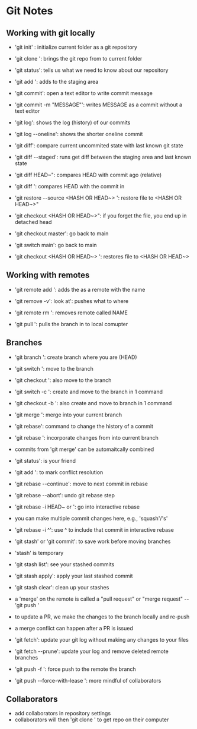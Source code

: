 # Git Notes

## Working with git locally
- 'git init' : initialize current folder as a git repository
- 'git clone <URL>': brings the git repo from <URL> to current folder
- 'git status': tells us what we need to know about our repository

- 'git add <FILE>': adds <FILE> to the staging area
- 'git commit': open a text editor to write commit message
- 'git commit -m "MESSAGE"': writes MESSAGE as a commit without a text editor

- 'git log': shows the log (history) of our commits
- 'git log --oneline': shows the shorter oneline commit

- 'git diff': compare current uncommited state with last known git state
- 'git diff --staged': runs get diff between the staging area and last known state
- 'git diff HEAD~<NUMBER>": compares HEAD with commit <NUMBER> ago (relative)
- 'git diff <HASH>': compares HEAD with the commit in <HASH>

- 'git restore --source <HASH OR HEAD~> <FILE>': restore file to <HASH OR HEAD~>"
- 'git checkout <HASH OR HEAD~>": if you forget the file, you end up in detached head
- 'git checkout master': go back to main
- 'git switch main': go back to main
- 'git checkout <HASH OR HEAD~> <FILE>': restores file to <HASH OR HEAD~>

## Working with remotes

- 'git remote add <NAME> <URL>': adds the <URL> as a remote with the name <NAME>

- 'git remove -v': look at': pushes what to where
- 'git remote rm <NAME>': removes remote called NAME 

- 'git pull <WHERE><WHAT>': pulls the <WHAT> branch in <WHERE> to local comupter


## Branches

- 'git branch <NAME>': create branch <NAME> where you are (HEAD)
- 'git switch <NAME>': move to the branch <NAME>
- 'git checkout <NAME>': also move to the branch <NAME>
- 'git switch -c <NAME>': create and move to the branch <NAME> in 1 command
- 'git checkout -b <NAME>': also create and move to branch <NAME> in 1 command

- 'git merge <BRANCH>': merge <BRANCH> into your current branch
- 'git rebase': command to change the history of a commit
- 'git rebase <BRANCH>': incorporate changes from <BRANCH> into current branch

- commits from 'git merge' can be automaitcally combined

- 'git status': is your friend
- 'git add <FILE>': to mark conflict resolution
- 'git rebase --continue': move to next commit in rebase
- 'git rebase --abort': undo git rebase step

- 'git rebase -i <COMMIT> HEAD~ or <HASH>': go into interactive rebase
- you can make multiple commit changes here, e.g., 'squash'/'s'
- 'git rebase -i <HASH>^': use ^ to include that commit in interactive rebase

- 'git stash' or 'git commit': to save work before moving branches
- 'stash' is temporary
- 'git stash list': see your stashed commits
- 'git stash apply': apply your last stashed commit
- 'git stash clear': clean up your stashes

- a 'merge' on the remote is called a "pull request" or "merge request"
--'git push <WHERE> <WHAT>'
- to update a PR, we make the changes to the branch locally and re-push


- a merge conflict can happen after a PR is issued
- 'git fetch': update your git log without making any changes to your files
- 'git fetch --prune': update your log and remove deleted remote branches

- 'git push -f <WHERE> <WHAT>': force push to the remote <WHERE> the branch <WHAT>
- 'git push --force-with-lease <WHERE> <WHAT>': more mindful of collaborators

## Collaborators

- add collaborators in repository settings
- collaborators will then 'git clone <URL>' to get repo on their computer
